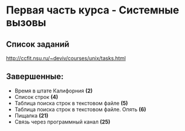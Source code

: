 # Первая часть курса - Системные вызовы

## Список заданий

http://ccfit.nsu.ru/~deviv/courses/unix/tasks.html

## Завершенные:

* Время в штате Калифорния **(2)**
* Список строк **(4)**
* Таблица поиска строк в текстовом файле **(5)**
* Таблица поиска строк в текстовом файле. Опять **(6)**
* Пищалка **(21)**
* Связь через программный канал **(25)**

